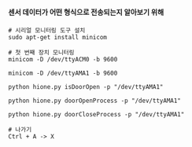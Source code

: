 #### 센서 데이터가 어떤 형식으로 전송되는지 알아보기 위해
```less
# 시리얼 모니터링 도구 설치
sudo apt-get install minicom

# 첫 번째 장치 모니터링
minicom -D /dev/ttyACM0 -b 9600

minicom -D /dev/ttyAMA1 -b 9600

python hione.py isDoorOpen -p "/dev/ttyAMA1"

python hione.py doorOpenProcess -p "/dev/ttyAMA1"

python hione.py doorCloseProcess -p "/dev/ttyAMA1"

# 나가기
Ctrl + A -> X 
```


















